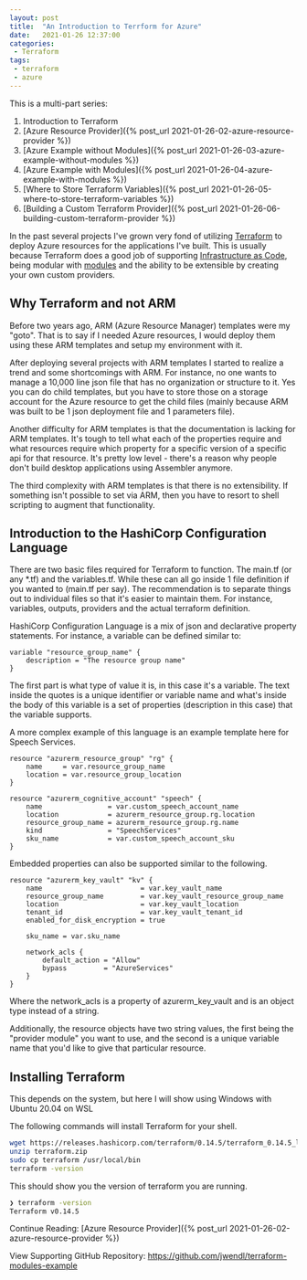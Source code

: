 ```yaml
---
layout: post
title:  "An Introduction to Terrform for Azure"
date:   2021-01-26 12:37:00
categories:
 - Terraform
tags:
 - terraform
 - azure
---
```

This is a multi-part series:
1. Introduction to Terraform
1. [Azure Resource Provider]({% post_url 2021-01-26-02-azure-resource-provider %})
1. [Azure Example without Modules]({% post_url 2021-01-26-03-azure-example-without-modules %})
1. [Azure Example with Modules]({% post_url 2021-01-26-04-azure-example-with-modules %})
1. [Where to Store Terraform Variables]({% post_url 2021-01-26-05-where-to-store-terraform-variables %})
1. [Building a Custom Terraform Provider]({% post_url 2021-01-26-06-building-custom-terraform-provider %})

In the past several projects I've grown very fond of utilizing [Terraform](https://www.terraform.io/) to deploy Azure resources for the applications I've built. This is usually because Terraform does a good job of supporting [Infrastructure as Code](https://en.wikipedia.org/wiki/Infrastructure_as_code), being modular with [modules](https://www.terraform.io/docs/language/modules/develop/index.html) and the ability to be extensible by creating your own custom providers.

## Why Terraform and not ARM

Before two years ago, ARM (Azure Resource Manager) templates were my "goto". That is to say if I needed Azure resources, I would deploy them using these ARM templates and setup my environment with it. 

After deploying several projects with ARM templates I started to realize a trend and some shortcomings with ARM. For instance, no one wants to manage a 10,000 line json file that has no organization or structure to it. Yes you can do child templates, but you have to store those on a storage account for the Azure resource to get the child files (mainly because ARM was built to be 1 json deployment file and 1 parameters file).

Another difficulty for ARM templates is that the documentation is lacking for ARM templates. It's tough to tell what each of the properties require and what resources require which property for a specific version of a specific api for that resource. It's pretty low level - there's a reason why people don't build desktop applications using Assembler anymore. 

The third complexity with ARM templates is that there is no extensibility. If something isn't possible to set via ARM, then you have to resort to shell scripting to augment that functionality.

## Introduction to the HashiCorp Configuration Language

There are two basic files required for Terraform to function. The main.tf (or any *.tf) and the variables.tf. While these can all go inside 1 file definition if you wanted to (main.tf per say). The recommendation is to separate things out to individual files so that it's easier to maintain them. For instance, variables, outputs, providers and the actual terraform definition.

HashiCorp Configuration Language is a mix of json and declarative property statements. For instance, a variable can be defined similar to:

``` hcl
variable "resource_group_name" {
    description = "The resource group name"
}
```

The first part is what type of value it is, in this case it's a variable. The text inside the quotes is a unique identifier or variable name and what's inside the body of this variable is a set of properties (description in this case) that the variable supports.

A more complex example of this language is an example template here for Speech Services.

``` hcl
resource "azurerm_resource_group" "rg" {
    name     = var.resource_group_name
    location = var.resource_group_location
}

resource "azurerm_cognitive_account" "speech" {
    name                = var.custom_speech_account_name
    location            = azurerm_resource_group.rg.location
    resource_group_name = azurerm_resource_group.rg.name
    kind                = "SpeechServices"
    sku_name            = var.custom_speech_account_sku
}
```

Embedded properties can also be supported similar to the following.

``` hcl
resource "azurerm_key_vault" "kv" {
    name                        = var.key_vault_name
    resource_group_name         = var.key_vault_resource_group_name
    location                    = var.key_vault_location
    tenant_id                   = var.key_vault_tenant_id
    enabled_for_disk_encryption = true

    sku_name = var.sku_name

    network_acls {
        default_action = "Allow"
        bypass         = "AzureServices"
    }
}
```

Where the network_acls is a property of azurerm_key_vault and is an object type instead of a string.

Additionally, the resource objects have two string values, the first being the "provider module" you want to use, and the second is a unique variable name that you'd like to give that particular resource.

## Installing Terraform

This depends on the system, but here I will show using Windows with Ubuntu 20.04 on WSL

The following commands will install Terraform for your shell.

``` bash
wget https://releases.hashicorp.com/terraform/0.14.5/terraform_0.14.5_linux_amd64.zip -O terraform.zip
unzip terraform.zip
sudo cp terraform /usr/local/bin
terraform -version
```

This should show you the version of terraform you are running.

``` bash
❯ terraform -version
Terraform v0.14.5
```

Continue Reading: [Azure Resource Provider]({% post_url 2021-01-26-02-azure-resource-provider %})

View Supporting GitHub Repository: <https://github.com/jwendl/terraform-modules-example>
